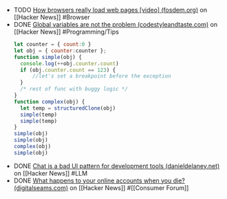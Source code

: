 - TODO [How browsers really load web pages [video] (fosdem.org)](https://news.ycombinator.com/item?id=43081678) on [[Hacker News]] #Browser
- DONE [Global variables are not the problem (codestyleandtaste.com)](https://news.ycombinator.com/item?id=42891284) on [[Hacker News]] #Programming/Tips
  ```javascript
  let counter = { count:0 }
  let obj = { counter:counter };
  function simple(obj) { 
  	console.log(++obj.counter.count) 
  	if (obj.counter.count == 123) {
  		//let's set a breakpoint before the exception
  	}
  	/* rest of func with buggy logic */
  }
  function complex(obj) {
  	let temp = structuredClone(obj)
  	simple(temp)
  	simple(temp)		
  }
  simple(obj)
  simple(obj)
  complex(obj)
  simple(obj)
  ```
- DONE [Chat is a bad UI pattern for development tools (danieldelaney.net)](https://news.ycombinator.com/item?id=42934190) on [[Hacker News]] #LLM
- DONE [What happens to your online accounts when you die? (digitalseams.com)](https://news.ycombinator.com/item?id=42991112) on [[Hacker News]] #[[Consumer Forum]]